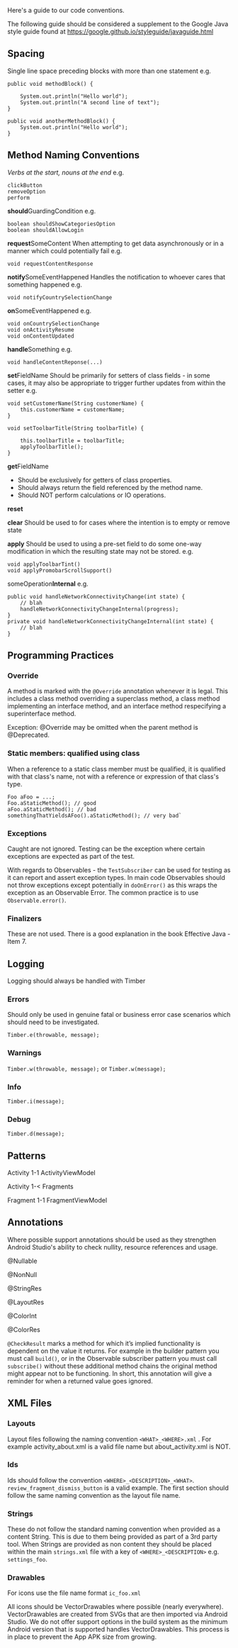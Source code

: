 Here's a guide to our code conventions.

The following guide should be considered a supplement to the Google Java style guide found at https://google.github.io/styleguide/javaguide.html

## Spacing
Single line space preceding blocks with more than one statement
e.g.

	public void methodBlock() {
	
		System.out.println("Hello world");
		System.out.println("A second line of text");
	}
	
	public void anotherMethodBlock() {
		System.out.println("Hello world");
	}

## Method Naming Conventions
_Verbs at the start, nouns at the end_
e.g.

	clickButton
	removeOption
	perform

**should**GuardingCondition
e.g. 

	boolean shouldShowCategoriesOption
	boolean shouldAllowLogin

**request**SomeContent
When attempting to get data asynchronously or in a manner which could potentially fail
e.g.

	void requestContentResponse

**notify**SomeEventHappened
Handles the notification to whoever cares that something happened
e.g.

	void notifyCountrySelectionChange

**on**SomeEventHappened
e.g.

	void onCountrySelectionChange
	void onActivityResume
	void onContentUpdated

**handle**Something
e.g.

	void handleContentReponse(...)

**set**FieldName
Should be primarily for setters of class fields - in some cases, it may also be appropriate to trigger further updates from within the setter
e.g.

	void setCustomerName(String customerName) {
	    this.customerName = customerName;
	}
	
	void setToolbarTitle(String toolbarTitle) {
	
		this.toolbarTitle = toolbarTitle;
		applyToolbarTitle();
	}

**get**FieldName
- Should be exclusively for getters of class properties.
- Should always return the field referenced by the method name.
- Should NOT perform calculations or IO operations.

**reset**

**clear**
Should be used to for cases where the intention is to empty or remove state 

**apply**
Should be used to using a pre-set field to do some one-way modification in which the resulting state may not be stored.
e.g.

	void applyToolbarTint()
	void applyPromobarScrollSupport()

someOperation**Internal**
e.g.

	public void handleNetworkConnectivityChange(int state) {
	    // blah
	    handleNetworkConnectivityChangeInternal(progress);
	}
	private void handleNetworkConnectivityChangeInternal(int state) {
	    // blah
	}

## Programming Practices

### Override

A method is marked with the `@Override` annotation whenever it is legal. This includes a class method overriding a superclass method, a class method implementing an interface method, and an interface method respecifying a superinterface method.

Exception: @Override may be omitted when the parent method is @Deprecated.

### Static members: qualified using class

When a reference to a static class member must be qualified, it is qualified with that class's name, not with a reference or expression of that class's type.

	Foo aFoo = ...;
	Foo.aStaticMethod(); // good
	aFoo.aStaticMethod(); // bad
	somethingThatYieldsAFoo().aStaticMethod(); // very bad`

### Exceptions

Caught are not ignored. Testing can be the exception where certain exceptions are expected as part of the test. 

With regards to Observables - the `TestSubscriber` can be used for testing as it can report and assert exception types. In main code Observables should not throw exceptions except potentially in `doOnError()` as this wraps the exception as an Observable Error. The common practice is to use `Observable.error()`.

### Finalizers

These are not used. There is a good explanation in the book Effective Java - Item 7.

## Logging
Logging should always be handled with Timber

### Errors
Should only be used in genuine fatal or business error case scenarios which should need to be investigated.

`Timber.e(throwable, message);`

### Warnings

`Timber.w(throwable, message);` or `Timber.w(message);`

### Info

`Timber.i(message);`

### Debug

`Timber.d(message);`

## Patterns
Activity 1-1 ActivityViewModel

Activity 1-\< Fragments

Fragment 1-1 FragmentViewModel

## Annotations
Where possible support annotations should be used as they strengthen Android Studio's ability to check nullity, resource references and usage. 

@Nullable

@NonNull

@StringRes

@LayoutRes

@ColorInt

@ColorRes

`@CheckResult` marks a method for which it’s implied functionality is dependent on the value it returns. For example in the builder pattern you must call `build()`, or in the Observable subscriber pattern you must call `subscribe()` without these additional method chains the original method might appear not to be functioning. In short, this annotation will give a reminder for when a returned value goes ignored.

## XML Files

### Layouts

Layout files following the naming convention `<WHAT>_<WHERE>.xml` . For example activity\_about.xml is a valid file name but about\_activity.xml is NOT.

### Ids

Ids should follow the convention `<WHERE>_<DESCRIPTION>_<WHAT>`. `review_fragment_dismiss_button` is a valid example. The first section should follow the same naming convention as the layout file name.

### Strings

These do not follow the standard naming convention when provided as a content String. This is due to them being provided as part of a 3rd party tool. When Strings are provided as non content they should be placed within the main `strings.xml` file with a key of `<WHERE>_<DESCRIPTION>` e.g. `settings_foo`.

### Drawables

For icons use the file name format `ic_foo.xml`

All icons should be VectorDrawables where possible (nearly everywhere). VectorDrawables are created from SVGs that are then imported via Android Studio. We do not offer support options in the build system as the minimum Android version that is supported handles VectorDrawables. This process is in place to prevent the App APK size from growing.